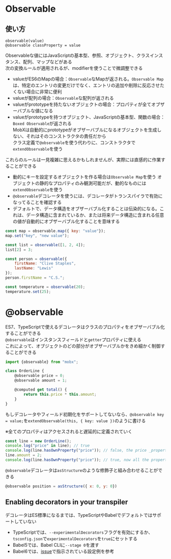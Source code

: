 # Observable

## 使い方

```
observable(value)
@observable classProperty = value
```

Observableな値にはJavaScriptの基本型、参照、オブジェクト、クラスインスタンス、配列、マップなどがある  
次の変換ルールが適用されるが、modifierを使うことで微調整できる
- valueがES6のMapの場合：`Observable`なMapが返される。`Observable Map`は、特定のエントリの変更だけでなく、エントリの追加や削除に反応させたくない場合に非常に便利
- valueが配列の場合：`Observable`な配列が返される
- valueがprototypeを持たないオブジェクトの場合：プロパティが全てオブザーバブルな値になる
- valueがprototypeを持つオブジェクト、JavaScriptの基本型、関数の場合：`Boxed Observable`が返される  
MobXは自動的にprototypeがオブザーバブルになるオブジェクトを生成しない、それはそのコンストラクタの責任だから  
クラス定義で`@observable`を使う代わりに、コンストラクタで`extendObservable`を使う

これらのルールは一見複雑に思えるかもしれませんが、実際には直感的に作業することができる

- 動的にキーを設定するオブジェクトを作る場合は`Observable Map`を使う
オブジェクトの静的なプロパティのみ観測可能だが、動的なものには`extendObservable`を使う
- `@observable`デコレータを使うには、デコレータがトランスパイラで有効になってることを確認する
- デフォルトで、データ構造をオブザーバブル化することは伝染的になる。これは、データ構造に含まれているか、または将来データ構造に含まれる任意の値が自動的にオブザーバブル化することを意味する

```javascript
const map = observable.map({ key: "value"});
map.set("key", "new value");

const list = observable([1, 2, 4]);
list[2] = 3;

const person = observable({
    firstName: "Clive Staples",
    lastName: "Lewis"
});
person.firstName = "C.S.";

const temperature = observable(20);
temperature.set(25);
```

# @observable

ES7、TypeScriptで使えるデコレータはクラスのプロパティをオブザーバブル化することができる  
`@observable`はインスタンスフィールドと`getter`プロパティに使える  
これによって、オブジェクトのどの部分がオブザーバブルかをきめ細かく制御することができる

```javascript
import {observable} from "mobx";

class OrderLine {
    @observable price = 0;
    @observable amount = 1;

    @computed get total() {
        return this.price * this.amount;
    }
}
```

もしデコレータやフィールド初期化をサポートしてないなら、`@observable key = value;`を`extendObservable(this, { key: value })`のように書ける

※全てのプロパティはアクセスされると遅延的に定義されていく

```javascript
const line = new OrderLine();
console.log("price" in line); // true
console.log(line.hasOwnProperty("price")); // false, the price _property_ is defined on the class, although the value will be stored per instance.
line.amount = 2;
console.log(line.hasOwnProperty("price")); // true, now all the properties are defined on the instance
```

`@observable`デコレータは`asStructure`のような修飾子と組み合わせることができる

```javascript
@observable position = asStructure({ x: 0, y: 0})
```

## Enabling decorators in your transpiler

デコレータはES標準になるまでは、TypeScriptやBabelでデフォルトではサポートしていない
- TypeScriptでは、`--experimentalDecorators`フラグを有効にするか、`tsconfig.json`で`experimentalDecorators`を`true`にセットする
- Babel5では、Babel CLIに`--stage 0`を渡す
- Babel6では、[issue](https://github.com/mobxjs/mobx/issues/105)で指示されている設定例を参考
